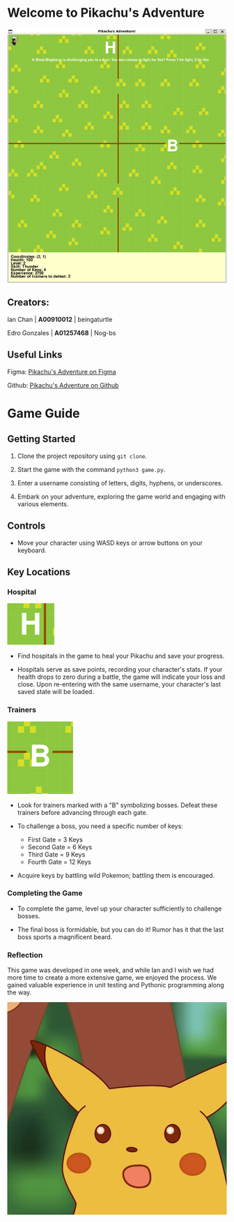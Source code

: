 # Welcome to Pikachu's Adventure

![Game](game.png)

## Creators:

Ian Chan | **A00910012** | beingaturtle 

Edro Gonzales | **A01257468** | Nog-bs

## Useful Links

Figma: [Pikachu's Adventure on Figma](https://www.figma.com/file/VlCe4eIoylEsFdCJ6FpZ5H/1510%3A-Pikachu's-Adventure?type=whiteboard&node-id=0%3A1&t=5DEfG8wT9XRF36HS-1)

Github: [Pikachu's Adventure on Github](https://github.com/beingaturtle/pikachus_adventure)

# Game Guide

## Getting Started

1. Clone the project repository using `git clone`.

2. Start the game with the command `python3 game.py`.

3. Enter a username consisting of letters, digits, hyphens, or underscores.

4. Embark on your adventure, exploring the game world and engaging with various elements.

## Controls

- Move your character using WASD keys or arrow buttons on your keyboard.

## Key Locations

### Hospital

![Hospital](hospital_sample.png)

- Find hospitals in the game to heal your Pikachu and save your progress.

- Hospitals serve as save points, recording your character's stats. If your health drops to zero during a battle, the game will indicate your loss and close. Upon re-entering with the same username, your character's last saved state will be loaded.

### Trainers

![bosses.png](bosses.png)

- Look for trainers marked with a "B" symbolizing bosses. Defeat these trainers before advancing through each gate.

- To challenge a boss, you need a specific number of keys:
  - First Gate = 3 Keys
  - Second Gate = 6 Keys
  - Third Gate = 9 Keys
  - Fourth Gate = 12 Keys

- Acquire keys by battling wild Pokemon; battling them is encouraged.

### Completing the Game

- To complete the game, level up your character sufficiently to challenge bosses.

- The final boss is formidable, but you can do it! Rumor has it that the last boss sports a magnificent beard.

### Reflection

This game was developed in one week, and while Ian and I wish we had more time to create a more extensive game, we enjoyed the process. We gained valuable experience in unit testing and Pythonic programming along the way.

![Pikachu Surprise Face](pikachu_face.png)